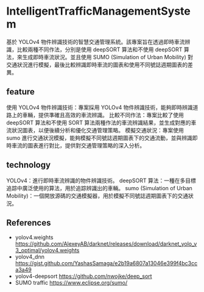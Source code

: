 # IntelligentTrafficManagementSystem

基於 YOLOv4 物件辨識技術的智慧交通管理系統。該專案旨在透過即時車流辨識，比較兩種不同作法，分別是使用 deepSORT 算法和不使用 deepSORT 算法，來生成即時車流狀況。並且使用 SUMO (Simulation of Urban Mobility) 對交通狀況進行模擬，最後比較辨識即時車流的圖表和使用不同號誌週期圖表的差異。

## feature
使用 YOLOv4 物件辨識技術：專案採用 YOLOv4 物件辨識技術，能夠即時辨識道路上的車輛，提供準確且高效的車流辨識。
比較不同作法：專案比較了使用 deepSORT 算法和不使用 SORT 算法兩種作法的車流辨識結果，並生成對應的車流狀況圖表，以便後續分析和優化交通管理策略。
模擬交通狀況：專案使用 sumo 進行交通狀況模擬，能夠模擬不同號誌週期圖表下的交通流動，並與辨識即時車流的圖表進行對比，提供對交通管理策略的深入分析。

## technology
YOLOv4：進行即時車流辨識的物件辨識技術。
deepSORT 算法：一種在多目標追踪中廣泛使用的算法，用於追踪辨識出的車輛。
sumo (Simulation of Urban Mobility)：一個開放源碼的交通模擬器，用於模擬不同號誌週期圖表下的交通狀況。

## References
- yolov4.weights https://github.com/AlexeyAB/darknet/releases/download/darknet_yolo_v3_optimal/yolov4.weights
- yolov4_dnn https://gist.github.com/YashasSamaga/e2b19a6807a13046e399f4bc3cca3a49
- yolov4-deepsort https://github.com/nwojke/deep_sort
- SUMO traffic https://www.eclipse.org/sumo/
